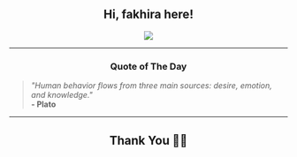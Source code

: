 <h2 align="center"> Hi, fakhira here!</h2>

<p align="center">
<a href="https://github.com/fakhiralkda" alt="github streak"><img src="https://dvst-streak.herokuapp.com/?user=fakhiralkda&theme=tokyonight&fire=DD472C"></a>
</p>

<hr>
<h3 align="center">Quote of The Day</h3>
<p align="center">
<blockquote>
<i>"Human behavior flows from three main sources: desire, emotion, and knowledge."</i>
<br>
<b>- Plato</b>
</blockquote>
</p>


<hr>
<h2 align="center">Thank You 🙏🏼</h2>
